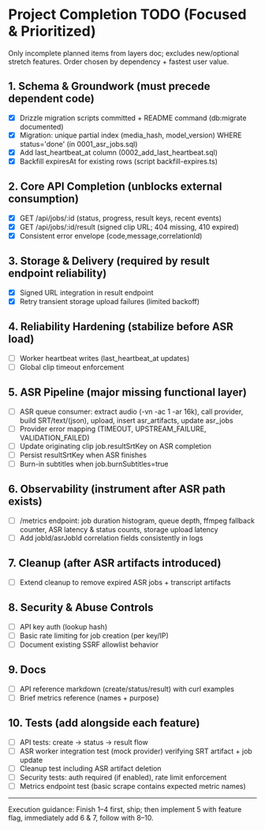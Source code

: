 # Project Completion TODO (Focused & Prioritized)

Only incomplete planned items from layers doc; excludes new/optional stretch features. Order chosen by dependency + fastest user value.

## 1. Schema & Groundwork (must precede dependent code)

-   [x] Drizzle migration scripts committed + README command (db:migrate documented)
-   [x] Migration: unique partial index (media_hash, model_version) WHERE status='done' (in 0001_asr_jobs.sql)
-   [x] Add last_heartbeat_at column (0002_add_last_heartbeat.sql)
-   [x] Backfill expiresAt for existing rows (script backfill-expires.ts)

## 2. Core API Completion (unblocks external consumption)

-   [x] GET /api/jobs/:id (status, progress, result keys, recent events)
-   [x] GET /api/jobs/:id/result (signed clip URL; 404 missing, 410 expired)
-   [x] Consistent error envelope (code,message,correlationId)

## 3. Storage & Delivery (required by result endpoint reliability)

-   [x] Signed URL integration in result endpoint
-   [x] Retry transient storage upload failures (limited backoff)

## 4. Reliability Hardening (stabilize before ASR load)

-   [ ] Worker heartbeat writes (last_heartbeat_at updates)
-   [ ] Global clip timeout enforcement

## 5. ASR Pipeline (major missing functional layer)

-   [ ] ASR queue consumer: extract audio (-vn -ac 1 -ar 16k), call provider, build SRT/text/(json), upload, insert asr_artifacts, update asr_jobs
-   [ ] Provider error mapping (TIMEOUT, UPSTREAM_FAILURE, VALIDATION_FAILED)
-   [ ] Update originating clip job.resultSrtKey on ASR completion
-   [ ] Persist resultSrtKey when ASR finishes
-   [ ] Burn-in subtitles when job.burnSubtitles=true

## 6. Observability (instrument after ASR path exists)

-   [ ] /metrics endpoint: job duration histogram, queue depth, ffmpeg fallback counter, ASR latency & status counts, storage upload latency
-   [ ] Add jobId/asrJobId correlation fields consistently in logs

## 7. Cleanup (after ASR artifacts introduced)

-   [ ] Extend cleanup to remove expired ASR jobs + transcript artifacts

## 8. Security & Abuse Controls

-   [ ] API key auth (lookup hash)
-   [ ] Basic rate limiting for job creation (per key/IP)
-   [ ] Document existing SSRF allowlist behavior

## 9. Docs

-   [ ] API reference markdown (create/status/result) with curl examples
-   [ ] Brief metrics reference (names + purpose)

## 10. Tests (add alongside each feature)

-   [ ] API tests: create -> status -> result flow
-   [ ] ASR worker integration test (mock provider) verifying SRT artifact + job update
-   [ ] Cleanup test including ASR artifact deletion
-   [ ] Security tests: auth required (if enabled), rate limit enforcement
-   [ ] Metrics endpoint test (basic scrape contains expected metric names)

---

Execution guidance: Finish 1–4 first, ship; then implement 5 with feature flag, immediately add 6 & 7, follow with 8–10.
